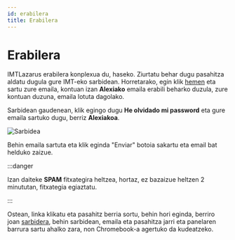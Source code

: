 ```yaml
---
id: erabilera
title: Erabilera
---
```


# Erabilera
IMTLazarus erabilera konplexua du, haseko. Ziurtatu behar dugu pasahitza aldatu dugula gure IMT-eko sarbidean. Horretarako, egin klik [hemen](https://kirikino.imtlazarus.com/lazarus/recoverypass.php) eta sartu zure emaila, kontuan izan **Alexiako** emaila erabili beharko duzula, zure kontuan duzuna, emaila lotuta dagolako.
 
Sarbidean gaudenean, klik egingo dugu **He olvidado mi password** eta gure emaila sartuko dugu, berriz **Alexiakoa**.
 
![Sarbidea](https://i.ibb.co/qrRrZK2/Captura-de-Pantalla-2022-05-25-a-las-22-40-58.png)

Behin emaila sartuta eta klik eginda "Enviar" botoia sakartu eta email bat helduko zaizue.

:::danger

Izan daiteke **SPAM** fitxategira heltzea, hortaz, ez bazaizue heltzen 2 minututan, fitxategia egiaztatu.

:::

Ostean, linka klikatu eta pasahitz berria sortu, behin hori eginda, berriro joan [sarbidera](https://kirikino.imtlazarus.com/lazarus), behin sarbidean, emaila eta pasahitza jarri eta panelaren barrura sartu ahalko zara, non Chromebook-a agertuko da kudeatzeko.
